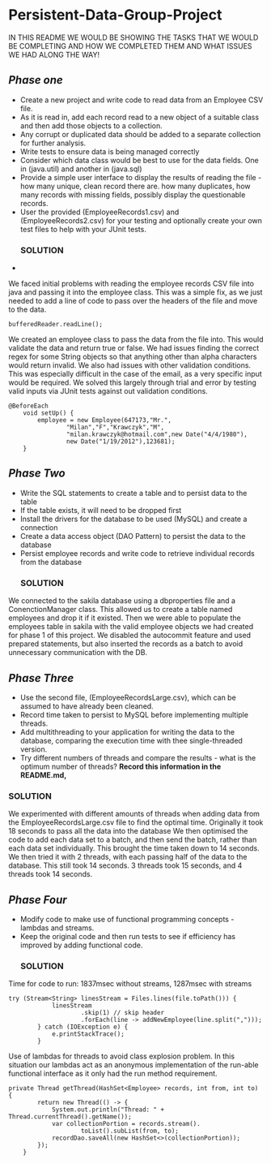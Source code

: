 # **Persistent-Data-Group-Project**

IN THIS README WE  WOULD BE SHOWING THE TASKS THAT WE WOULD BE COMPLETING AND HOW WE COMPLETED THEM AND WHAT ISSUES WE HAD ALONG THE WAY!

## *Phase one*

- Create a new project and write code to read data from an Employee CSV file.
- As it is read in, add each record read to a new object of a suitable class and then add those objects to a collection.
- Any corrupt or duplicated data should be added to a separate collection for further analysis.
- Write tests to ensure data is being managed correctly
- Consider which data class would be best to use for the data fields. One in (java.util) and another in (java.sql)
- Provide a simple user interface to display the results of reading the file - how many unique, clean record there are. how many duplicates, how many records with missing fields, possibly display the questionable records.
- User the provided (EmployeeRecords1.csv) and (EmployeeRecords2.csv) for your testing and optionally create your own test files to help with your JUnit tests.
  ### **SOLUTION**
- 
We faced initial problems with reading the employee records CSV file into java and passing it into the employee class.
This was a simple fix, as we just needed to add a line of code to pass over the headers of the file and move to the data.
````BufferedReader bufferedReader = new BufferedReader(fileReader))
bufferedReader.readLine();
````

We created an employee class to pass the data from the file into. This would validate the data and return true or false.
We had issues finding the correct regex for some String objects so that anything other than alpha characters would return invalid.
We also had issues with other validation conditions.
This was especially difficult in the case of the email, as a very specific input would be required.
We solved this largely through trial and error by testing valid inputs via JUnit tests against out validation conditions.
````
@BeforeEach
    void setUp() {
        employee = new Employee(647173,"Mr.",
                "Milan","F","Krawczyk","M",
                "milan.krawczyk@hotmail.com",new Date("4/4/1980"),
                new Date("1/19/2012"),123681);
    }
````

## *Phase Two* 

- Write the SQL statements to create a table and to persist data to the table
- If the table exists, it will need to be dropped first
- Install the drivers for the database to be used (MySQL) and create a connection
- Create a data access object (DAO Pattern) to persist the data to the database
- Persist employee records and write code to retrieve individual records from the database
  ### **SOLUTION**
We connected to the sakila database using a dbproperties file and a ConenctionManager class. This allowed us to
create a table named employees and drop it if it existed. Then we were able to populate the employees table in 
sakila with the valid employee objects we had created for phase 1 of this project. We disabled the autocommit feature
and used prepared statements, but also inserted the records as a batch to avoid unnecessary communication with the DB.


## *Phase Three*
- Use the second file, (EmployeeRecordsLarge.csv), which can be assumed to have already been cleaned.
- Record time taken to persist to MySQL before implementing multiple threads.
- Add multithreading to your application for writing the data to the database, comparing the execution time with thee single-threaded version.
- Try different numbers of threads and compare the results - what is the optimum number of threads? **Record this information in the README.md,**

### **SOLUTION**
We experimented with different amounts of threads when adding data from the EmployeeRecordsLarge.csv file to find the optimal time.
Originally it took 18 seconds to pass all the data into the database
We then optimised the code to add each data set to a batch, and then send the batch, rather than each data set individually.
This brought the time taken down to 14 seconds.
We then tried it with 2 threads, with each passing half of the data to the database. This still took 14 seconds.
3 threads took 15 seconds, and 4 threads took 14 seconds.





## *Phase Four*
- Modify code to make use of functional programming concepts - lambdas and streams.
- Keep the original code and then run tests to see if efficiency has improved by adding functional code.
  ### **SOLUTION**
Time for code to run: 1837msec without streams, 1287msec with streams
````
try (Stream<String> linesStream = Files.lines(file.toPath())) {
            linesStream
                    .skip(1) // skip header
                    .forEach(line -> addNewEmployee(line.split(",")));
        } catch (IOException e) {
            e.printStackTrace();
        }
````
Use of lambdas for threads to avoid class explosion problem. In this situation our lambdas act as an anonymous implementation of the run-able functional interface as it only had the run method requirement. 
````
private Thread getThread(HashSet<Employee> records, int from, int to) {
        return new Thread(() -> {
            System.out.println("Thread: " + Thread.currentThread().getName());
            var collectionPortion = records.stream().
                    toList().subList(from, to);
            recordDao.saveAll(new HashSet<>(collectionPortion));
        });
    }
````
